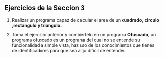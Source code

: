 ## Ejercicios de la Seccion 3

1. Realizar un programa capaz de calcular el area de un **cuadrado,** **circulo**
   **,rectangulo** **y** **triangulo.**

2. Toma el ejercicio anterior y combiertelo en un programa **Ofuscado**, un programa ofuscado es un programa del cual no se entiende su funcionalidad a simple vista,
   haz uso de los conocimientos que tienes de identificadores para que sea algo dificil de entender.

